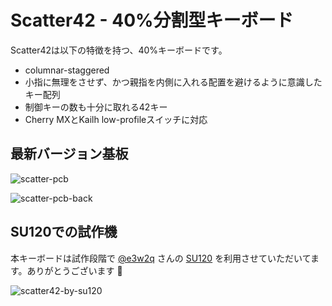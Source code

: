 # Scatter42 - 40%分割型キーボード
Scatter42は以下の特徴を持つ、40%キーボードです。

- columnar-staggered
- 小指に無理をさせず、かつ親指を内側に入れる配置を避けるように意識したキー配列
- 制御キーの数も十分に取れる42キー
- Cherry MXとKailh low-profileスイッチに対応

## 最新バージョン基板
![scatter-pcb](https://user-images.githubusercontent.com/15024038/99071573-bcd19880-25f5-11eb-8a8a-11b450efe0c9.png)

![scatter-pcb-back](https://user-images.githubusercontent.com/15024038/99071579-be9b5c00-25f5-11eb-9be5-e315bb955328.png)

## SU120での試作機
本キーボードは試作段階で [@e3w2q](https://github.com/e3w2q) さんの [SU120](https://e3w2q.github.io/9/) を利用させていただいてます。ありがとうございます :bow:

![scatter42-by-su120](https://user-images.githubusercontent.com/15024038/96366052-2047e200-1180-11eb-83e5-8532de249ae0.jpg)

